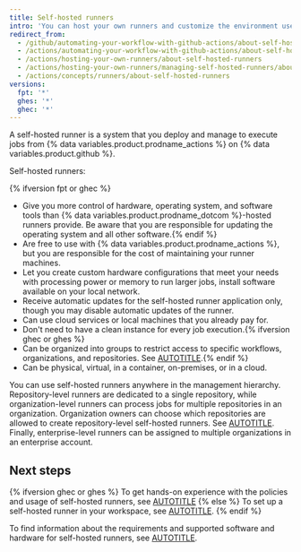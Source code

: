 ```yaml
---
title: Self-hosted runners
intro: 'You can host your own runners and customize the environment used to run jobs in your {% data variables.product.prodname_actions %} workflows.'
redirect_from:
  - /github/automating-your-workflow-with-github-actions/about-self-hosted-runners
  - /actions/automating-your-workflow-with-github-actions/about-self-hosted-runners
  - /actions/hosting-your-own-runners/about-self-hosted-runners
  - /actions/hosting-your-own-runners/managing-self-hosted-runners/about-self-hosted-runners
  - /actions/concepts/runners/about-self-hosted-runners
versions:
  fpt: '*'
  ghes: '*'
  ghec: '*'
---
```


A self-hosted runner is a system that you deploy and manage to execute jobs from {% data variables.product.prodname_actions %} on {% data variables.product.github %}.

Self-hosted runners:

{% ifversion fpt or ghec %}
* Give you more control of hardware, operating system, and software tools than {% data variables.product.prodname_dotcom %}-hosted runners provide. Be aware that you are responsible for updating the operating system and all other software.{% endif %}
* Are free to use with {% data variables.product.prodname_actions %}, but you are responsible for the cost of maintaining your runner machines.
* Let you create custom hardware configurations that meet your needs with processing power or memory to run larger jobs, install software available on your local network.
* Receive automatic updates for the self-hosted runner application only, though you may disable automatic updates of the runner.
* Can use cloud services or local machines that you already pay for.
* Don't need to have a clean instance for every job execution.{% ifversion ghec or ghes %}
* Can be organized into groups to restrict access to specific workflows, organizations, and repositories. See [AUTOTITLE](/actions/hosting-your-own-runners/managing-self-hosted-runners/managing-access-to-self-hosted-runners-using-groups).{% endif %}
* Can be physical, virtual, in a container, on-premises, or in a cloud.

You can use self-hosted runners anywhere in the management hierarchy. Repository-level runners are dedicated to a single repository, while organization-level runners can process jobs for multiple repositories in an organization. Organization owners can choose which repositories are allowed to create repository-level self-hosted runners. See [AUTOTITLE](/organizations/managing-organization-settings/disabling-or-limiting-github-actions-for-your-organization#limiting-the-use-of-self-hosted-runners). Finally, enterprise-level runners can be assigned to multiple organizations in an enterprise account.

## Next steps

{% ifversion ghec or ghes %}
To get hands-on experience with the policies and usage of self-hosted runners, see [AUTOTITLE](/admin/github-actions/getting-started-with-github-actions-for-your-enterprise/getting-started-with-self-hosted-runners-for-your-enterprise)
{% else %}
To set up a self-hosted runner in your workspace, see [AUTOTITLE](/actions/how-tos/managing-self-hosted-runners/adding-self-hosted-runners).
{% endif %}

To find information about the requirements and supported software and hardware for self-hosted runners, see [AUTOTITLE](/actions/reference/self-hosted-runners-reference).
